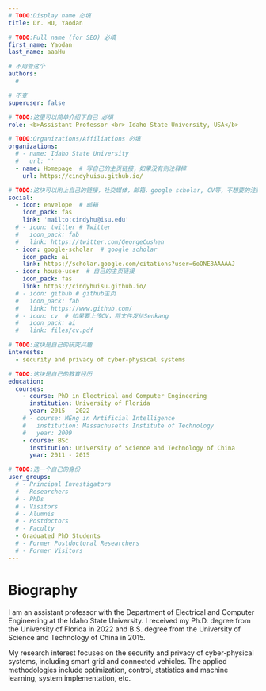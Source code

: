 ```yaml
---
# TODO:Display name 必填
title: Dr. HU, Yaodan

# TODO:Full name (for SEO) 必填
first_name: Yaodan   
last_name: aaaHu

# 不用管这个
authors:
  # 

# 不变
superuser: false

# TODO:这里可以简单介绍下自己 必填
role: <b>Assistant Professor <br> Idaho State University, USA</b>

# TODO:Organizations/Affiliations 必填
organizations:
  # - name: Idaho State University 
  #   url: ''
  - name: Homepage  # 写自己的主页链接，如果没有则注释掉
    url: https://cindyhuisu.github.io/

# TODO:这块可以附上自己的链接，社交媒体，邮箱，google scholar, CV等，不想要的注释掉即可
social:
  - icon: envelope  # 邮箱
    icon_pack: fas
    link: 'mailto:cindyhu@isu.edu'
  # - icon: twitter # Twitter
  #   icon_pack: fab  
  #   link: https://twitter.com/GeorgeCushen
  - icon: google-scholar  # google scholar
    icon_pack: ai
    link: https://scholar.google.com/citations?user=6oONE8AAAAAJ
  - icon: house-user  # 自己的主页链接
    icon_pack: fas
    link: https://cindyhuisu.github.io/
  # - icon: github # github主页
  #   icon_pack: fab   
  #   link: https://www.github.com/
  # - icon: cv  # 如果要上传CV，将文件发给Senkang
  #   icon_pack: ai
  #   link: files/cv.pdf

# TODO:这块是自己的研究兴趣
interests:
  - security and privacy of cyber-physical systems

# TODO:这块是自己的教育经历
education:
  courses:
    - course: PhD in Electrical and Computer Engineering
      institution: University of Florida
      year: 2015 - 2022
    # - course: MEng in Artificial Intelligence
    #   institution: Massachusetts Institute of Technology
    #   year: 2009
    - course: BSc 
      institution: University of Science and Technology of China
      year: 2011 - 2015

# TODO:选一个自己的身份
user_groups:
  # - Principal Investigators
  # - Researchers
  # - PhDs
  # - Visitors
  # - Alumnis
  # - Postdoctors
  # - Faculty
  - Graduated PhD Students
  # - Former Postdoctoral Researchers
  # - Former Visitors
---
```

<!-- TODO:写自己的Biography -->
# Biography
<!-- <p style="text-align:justify">  -->
I am an assistant professor with the Department of Electrical and Computer Engineering at the Idaho State University. I received my Ph.D. degree from the University of Florida in 2022 and B.S. degree from the University of Science and Technology of China in 2015.

My research interest focuses on the security and privacy of cyber-physical systems, including smart grid and connected vehicles. The applied methodologies include optimization, control, statistics and machine learning, system implementation, etc.

